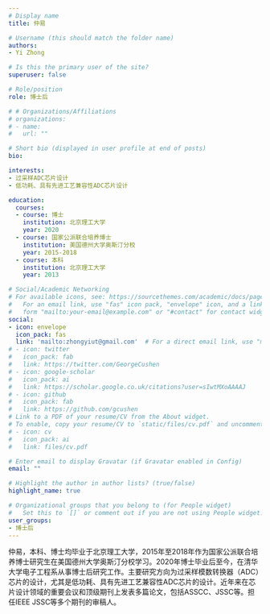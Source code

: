 ```yaml
---
# Display name
title: 仲易

# Username (this should match the folder name)
authors:
- Yi Zhong

# Is this the primary user of the site?
superuser: false

# Role/position
role: 博士后

# # Organizations/Affiliations
# organizations:
# - name: 
#   url: ""

# Short bio (displayed in user profile at end of posts)
bio: 

interests:
- 过采样ADC芯片设计
- 低功耗、具有先进工艺兼容性ADC芯片设计

education:
  courses:
  - course: 博士
    institution: 北京理工大学
    year: 2020
  - course: 国家公派联合培养博士
    institution: 美国德州大学奥斯汀分校
    year: 2015-2018    
  - course: 本科
    institution: 北京理工大学
    year: 2013

# Social/Academic Networking
# For available icons, see: https://sourcethemes.com/academic/docs/page-builder/#icons
#   For an email link, use "fas" icon pack, "envelope" icon, and a link in the
#   form "mailto:your-email@example.com" or "#contact" for contact widget.
social:
- icon: envelope
  icon_pack: fas
  link: 'mailto:zhongyiut@gmail.com'  # For a direct email link, use "mailto:test@example.org".
# - icon: twitter
#   icon_pack: fab
#   link: https://twitter.com/GeorgeCushen
# - icon: google-scholar
#   icon_pack: ai
#   link: https://scholar.google.co.uk/citations?user=sIwtMXoAAAAJ
# - icon: github
#   icon_pack: fab
#   link: https://github.com/gcushen
# Link to a PDF of your resume/CV from the About widget.
# To enable, copy your resume/CV to `static/files/cv.pdf` and uncomment the lines below.
# - icon: cv
#   icon_pack: ai
#   link: files/cv.pdf

# Enter email to display Gravatar (if Gravatar enabled in Config)
email: ""

# Highlight the author in author lists? (true/false)
highlight_name: true

# Organizational groups that you belong to (for People widget)
#   Set this to `[]` or comment out if you are not using People widget.
user_groups:
- 博士后
---
```


仲易，本科、博士均毕业于北京理工大学，2015年至2018年作为国家公派联合培养博士研究生在美国德州大学奥斯汀分校学习。2020年博士毕业后至今，在清华大学电子工程系从事博士后研究工作。主要研究方向为过采样模数转换器（ADC）芯片的设计，尤其是低功耗、具有先进工艺兼容性ADC芯片的设计。近年来在芯片设计领域的重要会议和顶级期刊上发表多篇论文，包括ASSCC、JSSC等。担任IEEE JSSC等多个期刊的审稿人。